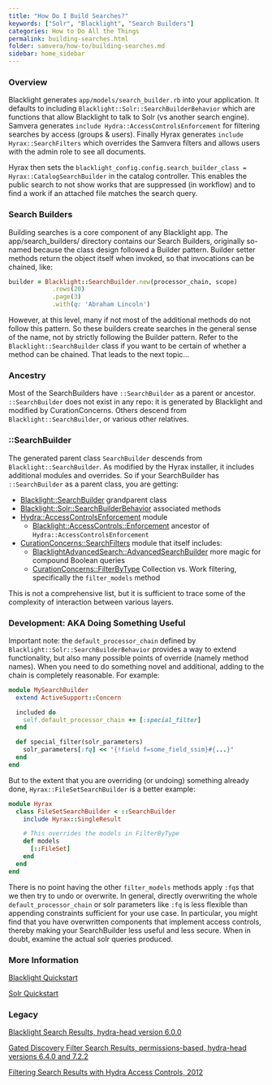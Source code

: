 ```yaml
---
title: "How Do I Build Searches?"
keywords: ["Solr", "Blacklight", "Search Builders"]
categories: How to Do All the Things
permalink: building-searches.html
folder: samvera/how-to/building-searches.md
sidebar: home_sidebar
---
```


### Overview

Blacklight generates `app/models/search_builder.rb` into your application. It defaults to including `Blacklight::Solr::SearchBuilderBehavior` which are functions that allow Blacklight to talk to Solr (vs another search engine).  Samvera generates `include Hydra::AccessControlsEnforcement` for filtering
searches by access (groups & users).  Finally Hyrax generates `include Hyrax::SearchFilters` which overrides the Samvera filters and allows users with the admin role to see all documents.

Hyrax then sets the `blacklight_config.config.search_builder_class = Hyrax::CatalogSearchBuilder` in the catalog controller. This enables the public search to not show works that are suppressed (in workflow) and to find a work if an attached file matches the search query.



### Search Builders

Building searches is a core component of any Blacklight app. The app/search_builders/ directory contains our Search Builders, originally so-named because the class design followed a Builder pattern. Builder setter methods return the object itself when invoked, so that invocations can be chained, like:

```ruby
builder = Blacklight::SearchBuilder.new(processor_chain, scope)
            .rows(20)
            .page(3)
            .with(q: 'Abraham Lincoln')
```

However, at this level, many if not most of the additional methods do not follow this pattern. So these builders create searches in the general sense of the name, not by strictly following the Builder pattern. Refer to the `Blacklight::SearchBuilder` class if you want to be certain of whether a method can be chained. That leads to the next topic...

### Ancestry

Most of the SearchBuilders have `::SearchBuilder` as a parent or ancestor.  `::SearchBuilder` does not exist in any repo: it is generated by Blacklight and modified by CurationConcerns.  Others descend from `Blacklight::SearchBuilder`, or various other relatives.

### ::SearchBuilder

The generated parent class `SearchBuilder` descends from `Blacklight::SearchBuilder`.
As modified by the Hyrax installer, it includes additional modules and overrides.  So if your SearchBuilder has `::SearchBuilder` as a parent class, you are getting:
- [Blacklight::SearchBuilder](https://github.com/projectblacklight/blacklight/blob/master/lib/blacklight/search_builder.rb) grandparent class
- [Blacklight::Solr::SearchBuilderBehavior](https://github.com/projectblacklight/blacklight/blob/master/lib/blacklight/solr/search_builder_behavior.rb) associated methods
- [Hydra::AccessControlsEnforcement](https://github.com/samvera/hydra-head/blob/master/hydra-access-controls/lib/hydra/access_controls_enforcement.rb) module
  -  [Blacklight::AccessControls::Enforcement](https://github.com/projectblacklight/blacklight-access_controls/blob/master/lib/blacklight/access_controls/enforcement.rb) ancestor of `Hydra::AccessControlsEnforcement`
- [CurationConcerns::SearchFilters](https://github.com/samvera/curation_concerns/blob/master/app/search_builders/curation_concerns/search_filters.rb)  module that itself includes:
  - [BlacklightAdvancedSearch::AdvancedSearchBuilder](https://github.com/projectblacklight/blacklight_advanced_search/blob/master/lib/blacklight_advanced_search/advanced_search_builder.rb) more magic for compound Boolean queries
  - [CurationConcerns::FilterByType](https://github.com/samvera/curation_concerns/blob/master/app/search_builders/curation_concerns/filter_by_type.rb) Collection vs. Work filtering, specifically the `filter_models` method

This is not a comprehensive list, but it is sufficient to trace some of the complexity of interaction between various layers.

### Development: AKA Doing Something Useful

Important note: the `default_processor_chain` defined by `Blacklight::Solr::SearchBuilderBehavior` provides a way to extend functionality, but also many possible points of override (namely method names).  When you need to do something novel and additional, adding to the chain is completely reasonable.  For example:

```ruby
module MySearchBuilder
  extend ActiveSupport::Concern

  included do
    self.default_processor_chain += [:special_filter]
  end

  def special_filter(solr_parameters)
    solr_parameters[:fq] << "{!field f=some_field_ssim}#{...}"
  end
end
```

But to the extent that you are overriding (or undoing) something already done, `Hyrax::FileSetSearchBuilder` is a better example:

```ruby
module Hyrax
  class FileSetSearchBuilder < ::SearchBuilder
    include Hyrax::SingleResult

    # This overrides the models in FilterByType
    def models
      [::FileSet]
    end
  end
end
```

There is no point having the other `filter_models` methods apply `:fq`s that we then try to undo or overwrite.  In general, directly overwriting the whole `default_processor_chain` or solr parameters like `:fq` is less flexible than appending constraints sufficient for your use case.  In particular, you might find that you have overwritten components that implement access controls, thereby making your SearchBuilder less useful and less secure.  When in doubt, examine the actual solr queries produced.

### More Information
[Blacklight Quickstart](https://github.com/projectblacklight/blacklight/wiki/Quickstart)

[Solr Quickstart](http://lucene.apache.org/solr/quickstart.html)

### Legacy

[Blacklight Search Results, hydra-head version 6.0.0](https://github.com/samvera/hydra-head/wiki/Lesson:-make-blacklight-return-search-results)

[Gated Discovery Filter Search Results, permissions-based, hydra-head versions 6.4.0 and 7.2.2](https://github.com/samvera/hydra-head/wiki/Lesson---gated-discovery---filter-search-results-based-on-permissions)

[Filtering Search Results with Hydra Access Controls, 2012](https://github.com/samvera/hydra-head/wiki/Filtering-search-results-with-hydra-access-controls)
